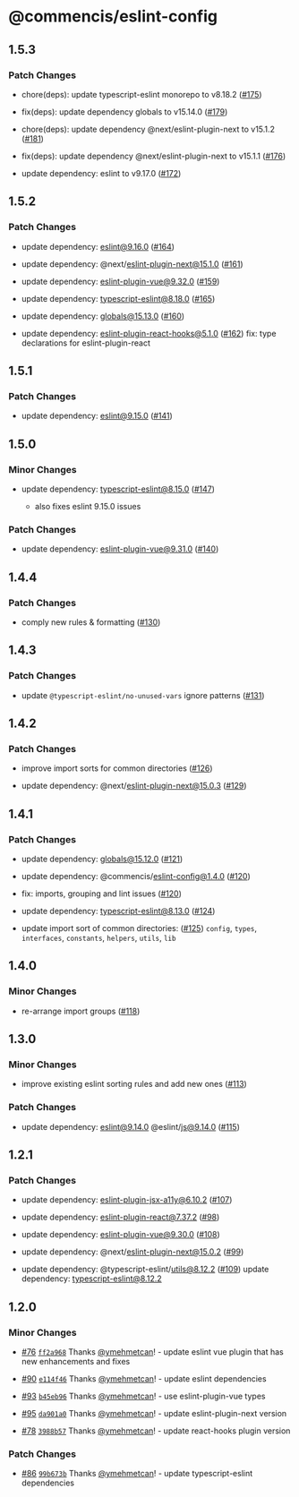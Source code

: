 # @commencis/eslint-config

## 1.5.3

### Patch Changes

- chore(deps): update typescript-eslint monorepo to v8.18.2 ([#175](https://github.com/Commencis/js-toolkit/pull/175))

- fix(deps): update dependency globals to v15.14.0 ([#179](https://github.com/Commencis/js-toolkit/pull/179))

- chore(deps): update dependency @next/eslint-plugin-next to v15.1.2 ([#181](https://github.com/Commencis/js-toolkit/pull/181))

- fix(deps): update dependency @next/eslint-plugin-next to v15.1.1 ([#176](https://github.com/Commencis/js-toolkit/pull/176))

- update dependency: eslint to v9.17.0 ([#172](https://github.com/Commencis/js-toolkit/pull/172))

## 1.5.2

### Patch Changes

- update dependency: eslint@9.16.0 ([#164](https://github.com/Commencis/js-toolkit/pull/164))

- update dependency: @next/eslint-plugin-next@15.1.0 ([#161](https://github.com/Commencis/js-toolkit/pull/161))

- update dependency: eslint-plugin-vue@9.32.0 ([#159](https://github.com/Commencis/js-toolkit/pull/159))

- update dependency: typescript-eslint@8.18.0 ([#165](https://github.com/Commencis/js-toolkit/pull/165))

- update dependency: globals@15.13.0 ([#160](https://github.com/Commencis/js-toolkit/pull/160))

- update dependency: eslint-plugin-react-hooks@5.1.0 ([#162](https://github.com/Commencis/js-toolkit/pull/162))
  fix: type declarations for eslint-plugin-react

## 1.5.1

### Patch Changes

- update dependency: eslint@9.15.0 ([#141](https://github.com/Commencis/js-toolkit/pull/141))

## 1.5.0

### Minor Changes

- update dependency: typescript-eslint@8.15.0 ([#147](https://github.com/Commencis/js-toolkit/pull/147))

  - also fixes eslint 9.15.0 issues

### Patch Changes

- update dependency: eslint-plugin-vue@9.31.0 ([#140](https://github.com/Commencis/js-toolkit/pull/140))

## 1.4.4

### Patch Changes

- comply new rules & formatting ([#130](https://github.com/Commencis/js-toolkit/pull/130))

## 1.4.3

### Patch Changes

- update `@typescript-eslint/no-unused-vars` ignore patterns ([#131](https://github.com/Commencis/js-toolkit/pull/131))

## 1.4.2

### Patch Changes

- improve import sorts for common directories ([#126](https://github.com/Commencis/js-toolkit/pull/126))

- update dependency: @next/eslint-plugin-next@15.0.3 ([#129](https://github.com/Commencis/js-toolkit/pull/129))

## 1.4.1

### Patch Changes

- update dependency: globals@15.12.0 ([#121](https://github.com/Commencis/js-toolkit/pull/121))

- update dependency: @commencis/eslint-config@1.4.0 ([#120](https://github.com/Commencis/js-toolkit/pull/120))

- fix: imports, grouping and lint issues ([#120](https://github.com/Commencis/js-toolkit/pull/120))

- update dependency: typescript-eslint@8.13.0 ([#124](https://github.com/Commencis/js-toolkit/pull/124))

- update import sort of common directories: ([#125](https://github.com/Commencis/js-toolkit/pull/125))
  `config`, `types`, `interfaces`, `constants`, `helpers`, `utils`, `lib`

## 1.4.0

### Minor Changes

- re-arrange import groups ([#118](https://github.com/Commencis/js-toolkit/pull/118))

## 1.3.0

### Minor Changes

- improve existing eslint sorting rules and add new ones ([#113](https://github.com/Commencis/js-toolkit/pull/113))

### Patch Changes

- update dependency: eslint@9.14.0 @eslint/js@9.14.0 ([#115](https://github.com/Commencis/js-toolkit/pull/115))

## 1.2.1

### Patch Changes

- update dependency: eslint-plugin-jsx-a11y@6.10.2 ([#107](https://github.com/Commencis/js-toolkit/pull/107))

- update dependency: eslint-plugin-react@7.37.2 ([#98](https://github.com/Commencis/js-toolkit/pull/98))

- update dependency: eslint-plugin-vue@9.30.0 ([#108](https://github.com/Commencis/js-toolkit/pull/108))

- update dependency: @next/eslint-plugin-next@15.0.2 ([#99](https://github.com/Commencis/js-toolkit/pull/99))

- update dependency: @typescript-eslint/utils@8.12.2 ([#109](https://github.com/Commencis/js-toolkit/pull/109))
  update dependency: typescript-eslint@8.12.2

## 1.2.0

### Minor Changes

- [#76](https://github.com/Commencis/js-toolkit/pull/76) [`ff2a968`](https://github.com/Commencis/js-toolkit/commit/ff2a9683e84252c4b0ee47466b8694f366b0b95c) Thanks [@ymehmetcan](https://github.com/ymehmetcan)! - update eslint vue plugin that has new enhancements and fixes

- [#90](https://github.com/Commencis/js-toolkit/pull/90) [`e114f46`](https://github.com/Commencis/js-toolkit/commit/e114f46814ea3f599d1d820b8d4b191739ac9574) Thanks [@ymehmetcan](https://github.com/ymehmetcan)! - update eslint dependencies

- [#93](https://github.com/Commencis/js-toolkit/pull/93) [`b45eb96`](https://github.com/Commencis/js-toolkit/commit/b45eb969560be34dcce0df9038d7330da21cd405) Thanks [@ymehmetcan](https://github.com/ymehmetcan)! - use eslint-plugin-vue types

- [#95](https://github.com/Commencis/js-toolkit/pull/95) [`da901a0`](https://github.com/Commencis/js-toolkit/commit/da901a0ab7f084d24a75a7338bc7c096f33df982) Thanks [@ymehmetcan](https://github.com/ymehmetcan)! - update eslint-plugin-next version

- [#78](https://github.com/Commencis/js-toolkit/pull/78) [`3988b57`](https://github.com/Commencis/js-toolkit/commit/3988b57e0126fd70f6d45abc69fff30315b140b1) Thanks [@ymehmetcan](https://github.com/ymehmetcan)! - update react-hooks plugin version

### Patch Changes

- [#86](https://github.com/Commencis/js-toolkit/pull/86) [`99b673b`](https://github.com/Commencis/js-toolkit/commit/99b673b155a2bff35fbacd6e13b11db18ea7cce8) Thanks [@ymehmetcan](https://github.com/ymehmetcan)! - update typescript-eslint dependencies
